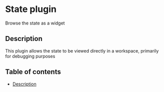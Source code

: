 # State plugin
Browse the state as a widget

## Description
This plugin allows the state to be viewed directly in a workspace, primarily for debugging purposes

## Table of contents
- [Description](#description)